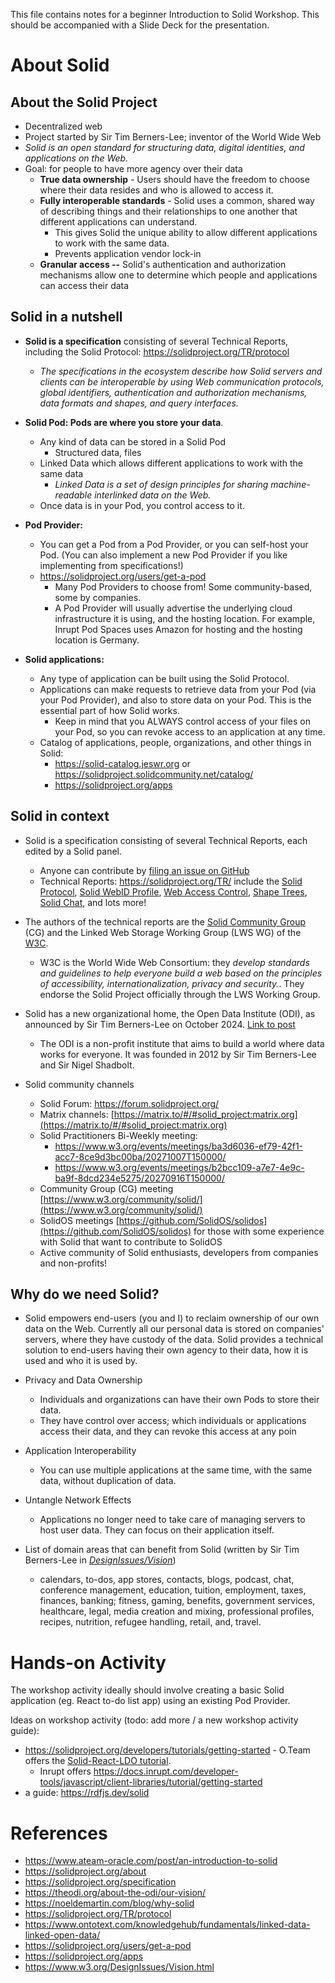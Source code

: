 This file contains notes for a beginner Introduction to Solid Workshop. 
This should be accompanied with a Slide Deck for the presentation.

# About Solid

## About the Solid Project

- Decentralized web
- Project started by Sir Tim Berners-Lee; inventor of the World Wide
    Web
- *Solid is an open standard for structuring data, digital identities,
    and applications on the Web.*
- Goal: for people to have more agency over their data
    - **True data ownership** - Users should have the freedom to
        choose where their data resides and who is allowed to access it.
    - **Fully interoperable standards** - Solid uses a common, shared
        way of describing things and their relationships to one another
        that different applications can understand.
        - This gives Solid the unique ability to allow different
            applications to work with the same data.
        - Prevents application vendor lock-in
    - **Granular access --** Solid's authentication and authorization
        mechanisms allow one to determine which people and applications
        can access their data

## Solid in a nutshell

- **Solid is a specification** consisting of several Technical
    Reports, including the Solid Protocol:
    <https://solidproject.org/TR/protocol>
    - *The specifications in the ecosystem describe how Solid servers
        and clients can be interoperable by using Web communication
        protocols, global identifiers, authentication and authorization
        mechanisms, data formats and shapes, and query interfaces.*

- **Solid Pod: Pods are where you store your data**.
    - Any kind of data can be stored in a Solid Pod
        - Structured data, files
    - Linked Data which allows different applications to work with the
        same data
        - *Linked Data is a set of design principles for sharing
            machine-readable interlinked data on the Web.*
    - Once data is in your Pod, you control access to it.

- **Pod Provider:**
    - You can get a Pod from a Pod Provider, or you can self-host your
        Pod. (You can also implement a new Pod Provider if you like
        implementing from specifications!)
    - <https://solidproject.org/users/get-a-pod>
        - Many Pod Providers to choose from! Some community-based,
            some by companies.
        - A Pod Provider will usually advertise the underlying cloud
            infrastructure it is using, and the hosting location. For
            example, Inrupt Pod Spaces uses Amazon for hosting and the
            hosting location is Germany.

- **Solid applications:**
    - Any type of application can be built using the Solid Protocol.
    - Applications can make requests to retrieve data from your Pod (via your Pod Provider), and also to store data on your Pod. This is the essential part of how Solid works. 
        - Keep in mind that you ALWAYS control access of your files on your Pod, so you can revoke access to an application at any time. 
    - Catalog of applications, people, organizations, and other things in Solid:
        - <https://solid-catalog.jeswr.org> or <https://solidproject.solidcommunity.net/catalog/>
        - <https://solidproject.org/apps>

## Solid in context

- Solid is a specification consisting of several Technical Reports,
    each edited by a Solid panel.
    - Anyone can contribute by [filing an issue on
        GitHub](https://github.com/solid/specification/issues)
    - Technical Reports: <https://solidproject.org/TR/> include the
        [Solid Protocol](https://solidproject.org/TR/protocol), [Solid
        WebID Profile](https://solid.github.io/webid-profile/), [Web
        Access Control](https://solidproject.org/TR/wac), [Shape
        Trees](https://shapetrees.org/TR/specification/), [Solid
        Chat](https://solid.github.io/chat/), and lots more!

- The authors of the technical reports are the [Solid Community
    Group](https://www.w3.org/groups/cg/solid/) (CG) and the Linked Web Storage Working Group (LWS WG) of the
    [W3C](https://www.w3.org/).
    - W3C is the World Wide Web Consortium: they *develop standards
        and guidelines to help everyone build a web based on the
        principles of accessibility, internationalization, privacy and
        security.*. They endorse the Solid Project officially through the LWS Working Group.

- Solid has a new organizational home, the Open Data Institute (ODI),
    as announced by Sir Tim Berners-Lee on October 2024. [Link to
    post](https://forum.solidproject.org/t/a-new-organisational-home-for-solid/8004)
    - The ODI is a non-profit institute that aims to build a world where
        data works for everyone. It was founded in 2012 by Sir Tim
        Berners-Lee and Sir Nigel Shadbolt.

- Solid community channels
    - Solid Forum: <https://forum.solidproject.org/>
    - Matrix channels:
        [https://matrix.to/#/#solid_project:matrix.org](https://matrix.to/#/#solid_project:matrix.org)
    - Solid Practitioners Bi-Weekly meeting:
        - https://www.w3.org/events/meetings/ba3d6036-ef79-42f1-acc7-8ce9d3bc00ba/20271007T150000/
        - <https://www.w3.org/events/meetings/b2bcc109-a7e7-4e9c-ba9f-8dcd234e5275/20270916T150000/>
    - Community Group (CG) meeting [https://www.w3.org/community/solid/](https://www.w3.org/community/solid/)
    - SolidOS meetings [https://github.com/SolidOS/solidos](https://github.com/SolidOS/solidos) for those with some experience with Solid that want to contribute to SolidOS
    - Active community of Solid enthusiasts, developers from companies
        and non-profits!

## Why do we need Solid? 

- Solid empowers end-users (you and I) to reclaim ownership of our own
    data on the Web. Currently all our personal data is stored on
    companies' servers, where they have custody of the data. Solid
    provides a technical solution to end-users having their own agency
    to their data, how it is used and who it is used by.
- Privacy and Data Ownership
    - Individuals and organizations can have their own Pods to store
        their data.
    - They have control over access; which individuals or applications
        access their data, and they can revoke this access at any poin
- Application Interoperability
    - You can use multiple applications at the same time, with the
        same data, without duplication of data.
- Untangle Network Effects
    - Applications no longer need to take care of managing servers to
        host user data. They can focus on their application itself.
- List of domain areas that can benefit from Solid (written by Sir Tim
    Berners-Lee in
    [*DesignIssues/Vision*](https://www.w3.org/DesignIssues/Vision.html))

    - calendars, to-dos, app stores, contacts, blogs, podcast, chat,
        conference management, education, tuition, employment, taxes,
        finances, banking; fitness, gaming, benefits, government
        services, healthcare, legal, media creation and mixing,
        professional profiles, recipes, nutrition, refugee handling,
        retail, and, travel.

# Hands-on Activity

The workshop activity ideally should involve creating a basic Solid application (eg. React to-do list app) using an existing Pod Provider.

Ideas on workshop activity (todo: add more / a new workshop activity guide):

- https://solidproject.org/developers/tutorials/getting-started
        - O.Team offers the [Solid-React-LDO tutorial](https://ldo.js.org/guides/solid_react/).
	- Inrupt offers <https://docs.inrupt.com/developer-tools/javascript/client-libraries/tutorial/getting-started>
- a guide: https://rdfjs.dev/solid 
 
# References

- <https://www.ateam-oracle.com/post/an-introduction-to-solid>
- <https://solidproject.org/about>
- <https://solidproject.org/specification>
- <https://theodi.org/about-the-odi/our-vision/>
- <https://noeldemartin.com/blog/why-solid>
- <https://solidproject.org/TR/protocol>
- <https://www.ontotext.com/knowledgehub/fundamentals/linked-data-linked-open-data/>
- <https://solidproject.org/users/get-a-pod>
- <https://solidproject.org/apps>
- <https://www.w3.org/DesignIssues/Vision.html>

